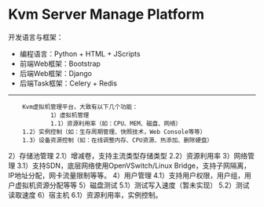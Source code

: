 Kvm Server Manage Platform
===========================
开发语言与框架：
* 编程语言：Python + HTML + JScripts
* 前端Web框架：Bootstrap 
* 后端Web框架：Django  
* 后端Task框架：Celery + Redis

---
        Kvm虚拟机管理平台，大致有以下几个功能：
                1）虚拟机管理
                1.1）资源利用率（如：CPU、MEM、磁盘、网络）
        1.2）实例控制（如：生存周期管理、快照技术，Web Console等等）
        1.3）设备资源控制（如：在线调整内存、CPU资源、热添加、删除硬盘）
2）存储池管理
    2.1）增减卷，支持主流类型存储类型
    2.2）资源利用率
3）网络管理
    3.1）支持SDN，底层网络使用OpenVSwitch/Linux Bridge，支持子网隔离，IP地址分配，网卡流量限制等等。
4）用户管理
    4.1）支持用户权限，用户组，用户虚拟机资源分配等等
5）磁盘测试
    5.1）测试写入速度（暂未实现）
    5.2）测试读取速度
6）宿主机
    6.1）资源利用率，实例控制。
